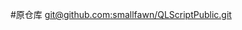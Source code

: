 #原仓库
[git@github.com:smallfawn/QLScriptPublic.git](https://github.com/smallfawn/QLScriptPublic.git)
